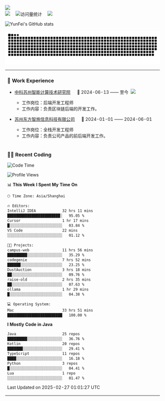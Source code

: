   <!-- dynamic typing effect 动态打字效果 -->
  <div>
    <a href="http://yunfei.plus">
      <img src="https://readme-typing-svg.demolab.com?font=Fira+Code&pause=1000&width=435&lines=console.log(%22Hello%2C%20World%22);祝您今天愉快!&center=true&size=27" />
    </a>
  </div>

  <div>
    <a href="http://yunfei.plus/"><img src="https://img.shields.io/badge/Website-博客-8c36db" /></a>&emsp;
    <!-- visitor -->
    <img src="https://komarev.com/ghpvc/?username=yunfeidog&label=Views&color=orange&style=flat" alt="访问量统计" />&emsp;
    <!-- wakatime -->    
    <a href="https://wakatime.com/@yunfeidog"><img src="https://wakatime.com/badge/user/42d0678c-368b-448b-9a77-5d21c5b55352.svg" /></a>
  </div>

![YunFei's GitHub stats](https://github-readme-stats.vercel.app/api?username=yunfeidog)

![snake](./dist/github-contribution-grid-snake.svg)


<table>

<tr><td>

### 🏢 Work Experience

<img align="right" width="88" src="https://cdn.jsdelivr.net/gh/yunfeidog/yunfeidog/assets/images/yuanze.png" />

- [中科苏州智能计算技术研究院](http://iict.ac.cn/sy) &emsp; 📌 2024-06-13 —— 至今

    - 工作岗位：后端开发工程师
    - 工作内容：负责区块链后端的开发工作。

- [苏州东方智旅信息科技有限公司](http://www.leyoobao.com/) &emsp; 📌 2024-01-01 —— 2024-06-01

    - 工作岗位：全栈开发工程师
    - 工作内容：负责公司产品的前后端开发工作。

</td></tr>

<tr><td>

### 👩‍💻 Recent Coding

<!--START_SECTION:waka-->
![Code Time](http://img.shields.io/badge/Code%20Time-2%2C522%20hrs%2031%20mins-blue)

![Profile Views](http://img.shields.io/badge/Profile%20Views-2-blue)

📊 **This Week I Spent My Time On** 

```text
🕑︎ Time Zone: Asia/Shanghai

🔥 Editors: 
IntelliJ IDEA            32 hrs 11 mins      ████████████████████████░   95.05 % 
Cursor                   1 hr 17 mins        █░░░░░░░░░░░░░░░░░░░░░░░░   03.84 % 
VS Code                  22 mins             ░░░░░░░░░░░░░░░░░░░░░░░░░   01.12 % 

🐱‍💻 Projects: 
campus-web               11 hrs 56 mins      █████████░░░░░░░░░░░░░░░░   35.29 % 
codegenie                7 hrs 52 mins       ██████░░░░░░░░░░░░░░░░░░░   23.25 % 
DustAuction              3 hrs 18 mins       ██░░░░░░░░░░░░░░░░░░░░░░░   09.76 % 
raise-old                2 hrs 35 mins       ██░░░░░░░░░░░░░░░░░░░░░░░   07.63 % 
ollama                   1 hr 29 mins        █░░░░░░░░░░░░░░░░░░░░░░░░   04.38 % 

💻 Operating System: 
Mac                      33 hrs 51 mins      █████████████████████████   100.00 % 
```

**I Mostly Code in Java** 

```text
Java                     25 repos            █████████░░░░░░░░░░░░░░░░   36.76 % 
Kotlin                   20 repos            ███████░░░░░░░░░░░░░░░░░░   29.41 % 
TypeScript               11 repos            ████░░░░░░░░░░░░░░░░░░░░░   16.18 % 
Python                   3 repos             █░░░░░░░░░░░░░░░░░░░░░░░░   04.41 % 
Lua                      1 repo              ░░░░░░░░░░░░░░░░░░░░░░░░░   01.47 % 
```




 Last Updated on 2025-02-27 01:01:27 UTC
<!--END_SECTION:waka-->

</td></tr>
<table>
